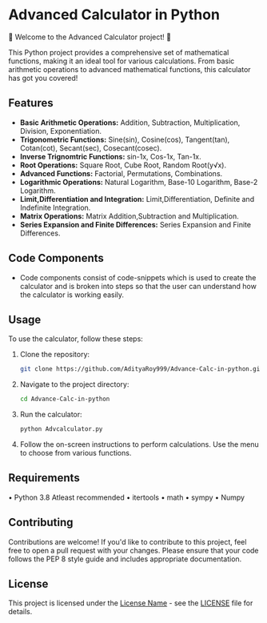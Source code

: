 # Advanced Calculator in Python

🧮 Welcome to the Advanced Calculator project! 🧮

This Python project provides a comprehensive set of mathematical functions, making it an ideal tool for various calculations. From basic arithmetic operations to advanced mathematical functions, this calculator has got you covered!

## Features

- **Basic Arithmetic Operations:** Addition, Subtraction, Multiplication, Division, Exponentiation.
- **Trigonometric Functions:** Sine(sin), Cosine(cos), Tangent(tan), Cotan(cot), Secant(sec), Cosecant(cosec).
- **Inverse Trignomtric Functions:**  sin-1x, Cos-1x, Tan-1x.
- **Root Operations:** Square Root, Cube Root, Random Root(y√x).
- **Advanced Functions:** Factorial, Permutations, Combinations.
- **Logarithmic Operations:** Natural Logarithm, Base-10 Logarithm, Base-2 Logarithm.
- **Limit,Differentiation and Integration:** Limit,Differentiation, Definite and Indefinite Integration.
- **Matrix Operations:** Matrix Addition,Subtraction and Multiplication.
- **Series Expansion and Finite Differences:** Series Expansion and Finite Differences.


## Code Components
- Code components consist of code-snippets  which is used to create the calculator and is broken into steps so that the user can understand how the calculator is working easily.


## Usage

To use the calculator, follow these steps:

1. Clone the repository:

   ```bash
   git clone https://github.com/AdityaRoy999/Advance-Calc-in-python.git
   ```
2. Navigate to the project directory:
   ```bash
   cd Advance-Calc-in-python
   ```
3. Run the calculator:
   ```bash
   python Advcalculator.py
   ```
4. Follow the on-screen instructions to perform calculations. Use the menu to choose from various functions.
## Requirements
• Python 3.8 Atleast recommended
• itertools
• math
• sympy
• Numpy



## Contributing
Contributions are welcome! If you'd like to contribute to this project, feel free to open a pull request with your changes. Please ensure that your code follows the PEP 8 
style guide and includes appropriate documentation.

## License

This project is licensed under the [License Name](LICENSE) - see the [LICENSE](LICENSE) file for details.

